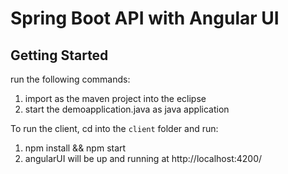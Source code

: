 # Spring Boot API with Angular UI

## Getting Started

run the following commands:
1. import as the maven project into the eclipse
2. start the demoapplication.java as java application 

To run the client, cd into the `client` folder and run:
1. npm install && npm start
2. angularUI will be up and running at http://localhost:4200/

